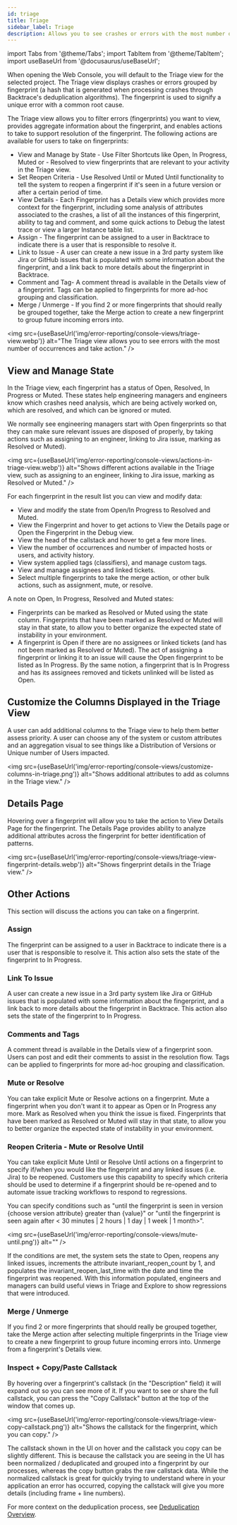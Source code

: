 ```yaml
---
id: triage
title: Triage
sidebar_label: Triage
description: Allows you to see crashes or errors with the most number of occurrences, and allow you to take action, such as assign, link to Jira ticket, and more.
---
```


import Tabs from '@theme/Tabs';
import TabItem from '@theme/TabItem';
import useBaseUrl from '@docusaurus/useBaseUrl';

When opening the Web Console, you will default to the Triage view for the selected project. The Triage view displays crashes or errors grouped by fingerprint (a hash that is generated when processing crashes through Backtrace's deduplication algorithms). The fingerprint is used to signify a unique error with a common root cause.

The Triage view allows you to filter errors (fingerprints) you want to view, provides aggregate information about the fingerprint, and enables actions to take to support resolution of the fingerprint. The following actions are available for users to take on fingerprints:

- View and Manage by State - Use Filter Shortcuts like Open, In Progress, Muted or - Resolved to view fingerprints that are relevant to your activity in the Triage view.
- Set Reopen Criteria - Use Resolved Until or Muted Until functionality to tell the system to reopen a fingerprint if it's seen in a future version or after a certain period of time.
- View Details - Each Fingerprint has a Details view which provides more context for the fingerprint, including some analysis of attributes associated to the crashes, a list of all the instances of this fingerprint, ability to tag and comment, and some quick actions to Debug the latest trace or view a larger Instance table list.
- Assign - The fingerprint can be assigned to a user in Backtrace to indicate there is a user that is responsible to resolve it.
- Link to Issue - A user can create a new issue in a 3rd party system like Jira or GitHub issues that is populated with some information about the fingerprint, and a link back to more details about the fingerprint in Backtrace.
- Comment and Tag- A comment thread is available in the Details view of a fingerprint. Tags can be applied to fingerprints for more ad-hoc grouping and classification.
- Merge / Unmerge - If you find 2 or more fingerprints that should really be grouped together, take the Merge action to create a new fingerprint to group future incoming errors into.

<img src={useBaseUrl('img/error-reporting/console-views/triage-view.webp')} alt="The Triage view allows you to see errors with the most number of occurrences and take action." />

## View and Manage State

In the Triage view, each fingerprint has a status of Open, Resolved, In Progress or Muted. These states help engineering managers and engineers know which crashes need analysis, which are being actively worked on, which are resolved, and which can be ignored or muted.

We normally see engineering managers start with Open fingerprints so that they can make sure relevant issues are disposed of properly, by taking actions such as assigning to an engineer, linking to Jira issue, marking as Resolved or Muted).

<img src={useBaseUrl('img/error-reporting/console-views/actions-in-triage-view.webp')} alt="Shows different actions available in the Triage view, such as assigning to an engineer, linking to Jira issue, marking as Resolved or Muted." />

For each fingerprint in the result list you can view and modify data:

- View and modify the state from Open/In Progress to Resolved and Muted.
- View the Fingerprint and hover to get actions to View the Details page or Open the Fingerprint in the Debug view.
- View the head of the callstack and hover to get a few more lines.
- View the number of occurrences and number of impacted hosts or users, and activity history.
- View system applied tags (classifiers), and manage custom tags.
- View and manage assignees and linked tickets.
- Select multiple fingerprints to take the merge action, or other bulk actions, such as assignment, mute, or resolve.

A note on Open, In Progress, Resolved and Muted states:

- Fingerprints can be marked as Resolved or Muted using the state column. Fingerprints that have been marked as Resolved or Muted will stay in that state, to allow you to better organize the expected state of instability in your environment.
- A fingerprint is Open if there are no assignees or linked tickets (and has not been marked as Resolved or Muted). The act of assigning a fingerprint or linking it to an issue will cause the Open fingerprint to be listed as In Progress. By the same notion, a fingerprint that is In Progress and has its assignees removed and tickets unlinked will be listed as Open.

## Customize the Columns Displayed in the Triage View

A user can add additional columns to the Triage view to help them better assess priority. A user can choose any of the system or custom attributes and an aggregation visual to see things like a Distribution of Versions or Unique number of Users impacted.

<img src={useBaseUrl('img/error-reporting/console-views/customize-columns-in-triage.png')} alt="Shows additional attributes to add as columns in the Triage view." />

## Details Page

Hovering over a fingerprint will allow you to take the action to View Details Page for the fingerprint. The Details Page provides ability to analyze additional attributes across the fingerprint for better identification of patterns.

<img src={useBaseUrl('img/error-reporting/console-views/triage-view-fingerprint-details.webp')} alt="Shows fingerprint details in the Triage view." />

## Other Actions

This section will discuss the actions you can take on a fingerprint.

### Assign

The fingerprint can be assigned to a user in Backtrace to indicate there is a user that is responsible to resolve it. This action also sets the state of the fingerprint to In Progress.

### Link To Issue

A user can create a new issue in a 3rd party system like Jira or GitHub issues that is populated with some information about the fingerprint, and a link back to more details about the fingerprint in Backtrace. This action also sets the state of the fingerprint to In Progress.

### Comments and Tags

A comment thread is available in the Details view of a fingerprint soon. Users can post and edit their comments to assist in the resolution flow. Tags can be applied to fingerprints for more ad-hoc grouping and classification.

### Mute or Resolve

You can take explicit Mute or Resolve actions on a fingerprint. Mute a fingerprint when you don't want it to appear as Open or In Progress any more. Mark as Resolved when you think the issue is fixed. Fingerprints that have been marked as Resolved or Muted will stay in that state, to allow you to better organize the expected state of instability in your environment.

### Reopen Criteria - Mute or Resolve Until

You can take explicit Mute Until or Resolve Until actions on a fingerprint to specify if/when you would like the fingerprint and any linked issues (i.e. Jira) to be reopened. Customers use this capability to specify which criteria should be used to determine if a fingerprint should be re-opened and to automate issue tracking workflows to respond to regressions.

You can specify conditions such as "until the fingerprint is seen in version \{choose version attribute\} greater than \{value\}" or "until the fingerprint is seen again after < 30 minutes | 2 hours | 1 day | 1 week | 1 month>".

<img src={useBaseUrl('img/error-reporting/console-views/mute-until.png')} alt="" />

If the conditions are met, the system sets the state to Open, reopens any linked issues, increments the attribute invariant_reopen_count by 1, and populates the invariant_reopen_last_time with the date and time the fingerprint was reopened. With this information populated, engineers and managers can build useful views in Triage and Explore to show regressions that were introduced.

### Merge / Unmerge

If you find 2 or more fingerprints that should really be grouped together, take the Merge action after selecting multiple fingerprints in the Triage view to create a new fingerprint to group future incoming errors into. Unmerge from a fingerprint's Details view.

### Inspect + Copy/Paste Callstack

By hovering over a fingerprint's callstack (in the "Description" field) it will expand out so you can see more of it. If you want to see or share the full callstack, you can press the "Copy Callstack" button at the top of the window that comes up.

<img src={useBaseUrl('img/error-reporting/console-views/triage-view-copy-callstack.png')} alt="Shows the callstack for the fingerprint, which you can copy." />

The callstack shown in the UI on hover and the callstack you copy can be slightly different. This is because the callstack you are seeing in the UI has been normalized / deduplicated and grouped into a fingerprint by our processes, whereas the copy button grabs the raw callstack data. While the normalized callstack is great for quickly trying to understand where in your application an error has occurred, copying the callstack will give you more details (including frame + line numbers).

For more context on the deduplication process, see [Deduplication Overview](/error-reporting/project-setup/deduplication/).

